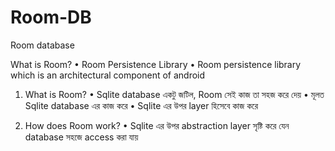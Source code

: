 # Room-DB
Room database 



What is Room?
•  Room Persistence Library 
•  Room persistence library which is an architectural component of android


1. What is Room?
•	Sqlite database একটু জটিল, Room সেই কাজ তা সহজ করে দেয়
•	মূলত Sqlite database এর কাজ করে
•	Sqlite এর উপর layer হিসেবে কাজ করে 


2. How does Room work?
•	Sqlite এর উপর abstraction layer সৃষ্টি করে যেন  database সহজে  access করা যায়
